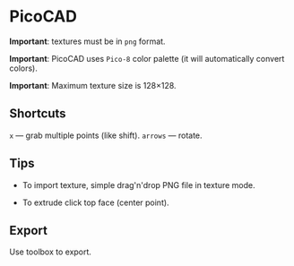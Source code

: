 # PicoCAD

__Important__: textures must be in `png` format.

__Important__: PicoCAD uses `Pico-8` color palette (it will automatically convert colors).

__Important__: Maximum texture size is 128×128.


## Shortcuts

`x` — grab multiple points (like shift).
`arrows` — rotate.

## Tips

* To import texture, simple drag'n'drop PNG file in texture mode.

* To extrude click top face (center point).

## Export

Use toolbox to export.